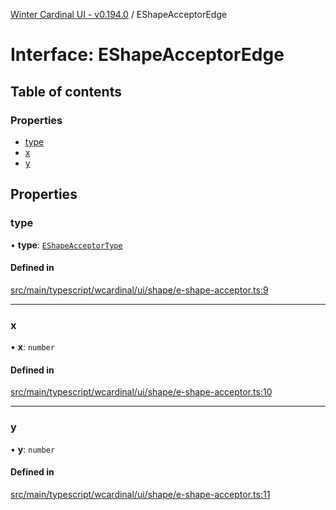 [Winter Cardinal UI - v0.194.0](../index.md) / EShapeAcceptorEdge

# Interface: EShapeAcceptorEdge

## Table of contents

### Properties

- [type](EShapeAcceptorEdge.md#type)
- [x](EShapeAcceptorEdge.md#x)
- [y](EShapeAcceptorEdge.md#y)

## Properties

### type

• **type**: [`EShapeAcceptorType`](../index.md#eshapeacceptortype)

#### Defined in

[src/main/typescript/wcardinal/ui/shape/e-shape-acceptor.ts:9](https://github.com/winter-cardinal/winter-cardinal-ui/blob/v0.194.0/src/main/typescript/wcardinal/ui/shape/e-shape-acceptor.ts#L9)

___

### x

• **x**: `number`

#### Defined in

[src/main/typescript/wcardinal/ui/shape/e-shape-acceptor.ts:10](https://github.com/winter-cardinal/winter-cardinal-ui/blob/v0.194.0/src/main/typescript/wcardinal/ui/shape/e-shape-acceptor.ts#L10)

___

### y

• **y**: `number`

#### Defined in

[src/main/typescript/wcardinal/ui/shape/e-shape-acceptor.ts:11](https://github.com/winter-cardinal/winter-cardinal-ui/blob/v0.194.0/src/main/typescript/wcardinal/ui/shape/e-shape-acceptor.ts#L11)

